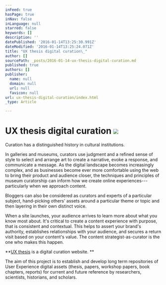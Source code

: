```yaml
---
inFeed: true
hasPage: true
inNav: false
inLanguage: null
starred: false
keywords: []
description: ''
datePublished: '2016-01-14T13:25:30.991Z'
dateModified: '2016-01-14T13:25:24.071Z'
title: "UX thesis digital curation\_"
author: []
sourcePath: _posts/2016-01-14-ux-thesis-digital-curation.md
published: true
authors: []
publisher:
  name: null
  domain: null
  url: null
  favicon: null
url: ux-thesis-digital-curation/index.html
_type: Article

---
```

# UX thesis digital curation ![](https://the-grid-user-content.s3-us-west-2.amazonaws.com/84e2abae-a448-4908-bc37-f600dfdc7701.JPG)

Curation has a distinguished history in cultural institutions. 

In galleries and museums, curators use judgment and a refined sense of style to select and arrange art to create a narrative, evoke a response, and communicate a message. As the digital landscape becomes increasingly complex, and as businesses become ever more comfortable using the web to bring their product and audience closer, the techniques and principles of museum curatorship can inform how we create online experiences---particularly when we approach content. 

Bloggers can also be considered as curators and experts of a particular subject, hand-picking others' assets around a particular theme or topic and then layering in their own distinct voice. 

When a site launches, your audience arrives to learn more about what you know most about. It's critical to create a content experience with purpose, that is consistent and contextual. This helps to assert your brand's authority, establishes relationships with your audience, and secures a return visit based on your content's value. The content strategist-as-curator is the one who makes this happen. 

**[UX thesis][0] is a digital curation website. **

The aim of this project is to establish and develop long term repositories of User Experience digital assets (thesis, papers, workshop papers, book chapters, reports) for current and future reference by researchers, scientists, historians, and scholars.

[0]: http://www.uxthesis.com/